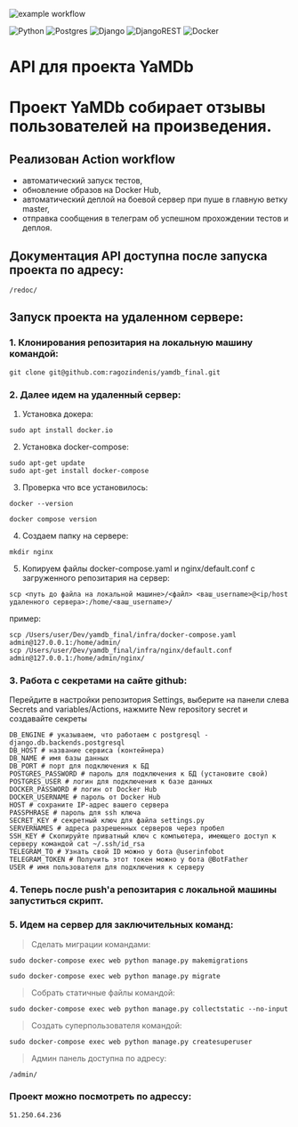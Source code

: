 ![example workflow](https://github.com/ragozindenis/yamdb_final/actions/workflows/yamdb_workflow.yml/badge.svg)


![Python](https://img.shields.io/badge/python-3670A0?style=for-the-badge&logo=python&logoColor=ffdd54)
![Postgres](https://img.shields.io/badge/postgres-%23316192.svg?style=for-the-badge&logo=postgresql&logoColor=white)
![Django](https://img.shields.io/badge/django-%23092E20.svg?style=for-the-badge&logo=django&logoColor=white)
![DjangoREST](https://img.shields.io/badge/DJANGO-REST-ff1709?style=for-the-badge&logo=django&logoColor=white&color=ff1709&labelColor=gray)
![Docker](https://img.shields.io/badge/docker-%230db7ed.svg?style=for-the-badge&logo=docker&logoColor=white)

# API для проекта YaMDb

# Проект YaMDb собирает отзывы пользователей на произведения.

## Реализован Action workflow

* автоматический запуск тестов,
* обновление образов на Docker Hub,
* автоматический деплой на боевой сервер при пуше в главную ветку master,
* отправка сообщения в телеграм об успешном прохождении тестов и деплоя.

## Документация API доступна после запуска проекта по адресу:

```
/redoc/
```

## Запуск проекта на удаленном сервере:

### 1. Клонирования репозитария на локальную машину командой:
```
git clone git@github.com:ragozindenis/yamdb_final.git
```
### 2. Далее идем на удаленный сервер:
1. Установка докера:
```
sudo apt install docker.io
```
2. Установка docker-compose:
```
sudo apt-get update
sudo apt-get install docker-compose
```
3. Проверка что все установилось:
```
docker --version
```
```
docker compose version
```
4. Создаем папку на сервере:
```
mkdir nginx
```
5. Копируем файлы docker-compose.yaml и nginx/default.conf с загруженного репозитария на сервер:
```
scp <путь до файла на локальной машине>/<файл> <ваш_username>@<ip/host удаленного сервера>:/home/<ваш_username>/
```
пример:
```
scp /Users/user/Dev/yamdb_final/infra/docker-compose.yaml admin@127.0.0.1:/home/admin/
scp /Users/user/Dev/yamdb_final/infra/nginx/default.conf admin@127.0.0.1:/home/admin/nginx/
```
### 3. Работа с секретами на сайте github:
Перейдите в настройки репозитория Settings, выберите на панели слева Secrets and variables/Actions, нажмите New repository secret и создавайте секреты
```
DB_ENGINE # указываем, что работаем с postgresql - django.db.backends.postgresql
DB_HOST # название сервиса (контейнера)
DB_NAME # имя базы данных
DB_PORT # порт для подключения к БД
POSTGRES_PASSWORD # пароль для подключения к БД (установите свой)
POSTGRES_USER # логин для подключения к базе данных
DOCKER_PASSWORD # логин от Docker Hub
DOCKER_USERNAME # пароль от Docker Hub
HOST # сохраните IP-адрес вашего сервера
PASSPHRASE # пароль для ssh ключа
SECRET_KEY # секретный ключ для файла settings.py
SERVERNAMES # адреса разрешенных серверов через пробел
SSH_KEY # Скопируйте приватный ключ с компьютера, имеющего доступ к серверу командой cat ~/.ssh/id_rsa
TELEGRAM_TO # Узнать свой ID можно у бота @userinfobot
TELEGRAM_TOKEN # Получить этот токен можно у бота @BotFather
USER # имя пользователя для подключения к серверу
```

### 4. Теперь после push'a репозитария с локальной машины запуститься скрипт.

### 5. Идем на сервер для заключительных команд:
> Сделать миграции командами:
```
sudo docker-compose exec web python manage.py makemigrations
```
```
sudo docker-compose exec web python manage.py migrate
```
> Собрать статичные файлы командой:
```
sudo docker-compose exec web python manage.py collectstatic --no-input
```
> Создать суперпользователя командой:
```
sudo docker-compose exec web python manage.py createsuperuser
```
> Админ панель доступна по адресу:
```
/admin/
```
### Проект можно посмотреть по адрессу:
```
51.250.64.236
```
